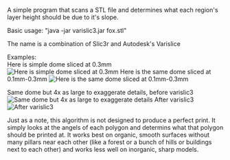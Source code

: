 A simple program that scans a STL file and determines what each region's layer height should be due to it's slope.

Basic usage: "java -jar varislic3.jar fox.stl"

The name is a combination of Slic3r and Autodesk's Varislice

Examples:  
Here is simple dome sliced at 0.3mm
![Here is simple dome sliced at 0.3mm](http://i.imgur.com/mMl0H33.png) 
Here is the same dome sliced at 0.1mm-0.3mm
![Here is the same dome sliced at 0.1mm-0.3mm](http://i.imgur.com/gj5ricW.png)  
  

Same dome but 4x as large to exaggerate details, before varislic3
![Same dome but 4x as large to exaggerate details](http://i.imgur.com/YyvPZ2o.png)
After varislic3
![After varislic3](http://i.imgur.com/pfcBZG4.png)

Just as a note, this algorithm is not designed to produce a perfect print. It simply looks at the angels of each polygon and determins what that polygon should be printed at. It works best on organic, smooth surfaces without many pillars near each other (like a forest or a bunch of hills or buildings next to each other) and works less well on inorganic, sharp models. 
